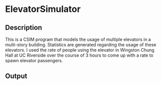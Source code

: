 # ElevatorSimulator

## Description
This is a CSIM program that models the usage of multiple elevators in a multi-story building. Statistics are generated regarding the usage of these elevators.
I used the rate of people using the elevator in Wingston Chung Hall at UC Riverside over the course of 3 hours to come up with a rate to spawn elevator passengers.

## Output
